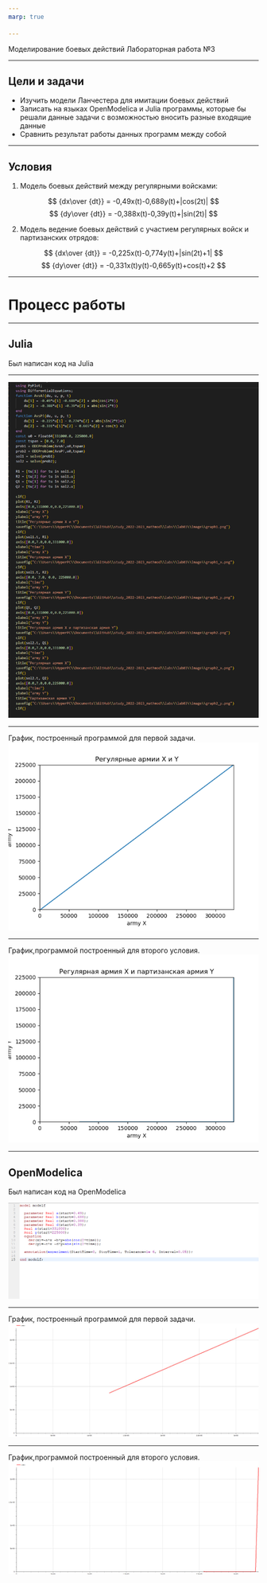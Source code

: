```yaml
---
marp: true

---
```

Моделирование боевых действий
Лабораторная работа №3

---

## Цели и задачи

- Изучить модели Ланчестера для имитации боевых действий
- Записать на языках OpenModelica и Julia программы, которые бы решали данные задачи с возможностью вносить разные входящие данные
- Сравнить результат работы данных программ между собой

---

## Условия

1. Модель боевых действий между регулярными войсками:

$$ {dx\over {dt}} = -0,49x(t)-0,688y(t)+|cos(2t)| $$
$$ {dy\over {dt}} = -0,388x(t)-0,39y(t)+|sin(2t)| $$

2. Модель ведение боевых действий с участием регулярных войск и партизанских отрядов:

$$ {dx\over {dt}} = -0,225x(t)-0,774y(t)+|sin(2t)+1| $$
$$ {dy\over {dt}} = -0,331x(t)y(t)-0,665y(t)+cos(t)+2 $$

---

# Процесс работы

---

## Julia 

Был написан код на Julia 

---

![Код программы](./image/Screenshot_1.png )


---

График, построенный программой для первой задачи.
![Результат работы на Julia](./image/graph1.png) 

---

График,программой построенный для второго условия.
![Результат работы на Julia](./image/graph2.png) 

---

## OpenModelica 

Был написан код на OpenModelica

![Код программы](./image/Screenshot_2.png)

---

График, построенный программой для первой задачи.
![Результат работы на OpenModelica](./image/photo_2023-02-25_03-50-10.jpg) 

---

График,программой построенный для второго условия.
![Результат работы на OpenModelica](./image/photo_2023-02-25_03-49-38.jpg) 

